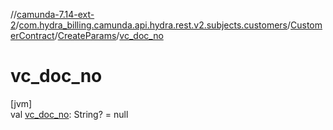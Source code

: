//[camunda-7.14-ext-2](../../../../index.md)/[com.hydra_billing.camunda.api.hydra.rest.v2.subjects.customers](../../index.md)/[CustomerContract](../index.md)/[CreateParams](index.md)/[vc_doc_no](vc_doc_no.md)

# vc_doc_no

[jvm]\
val [vc_doc_no](vc_doc_no.md): String? = null
